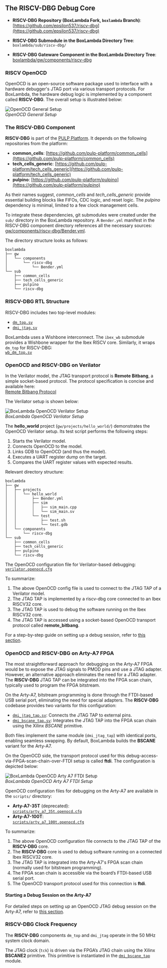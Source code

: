 ## The RISCV-DBG Debug Core

- **RISCV-DBG Repository (BoxLambda Fork, `boxlambda` Branch)**:  
  [https://github.com/epsilon537/riscv-dbg](https://github.com/epsilon537/riscv-dbg)

- **RISCV-DBG Submodule in the BoxLambda Directory Tree**:  
  `boxlambda/sub/riscv-dbg/`

- **RISCV-DBG Gateware Component in the BoxLambda Directory Tree**:  
  [boxlambda/gw/components/riscv-dbg](https://github.com/epsilon537/boxlambda/tree/master/gw/components/riscv-dbg)

### RISCV OpenOCD

OpenOCD is an open-source software package used to interface with a hardware debugger's JTAG port via various transport protocols. For BoxLambda, the hardware debug logic is implemented by a component called **RISCV-DBG**. The overall setup is illustrated below:

![OpenOCD General Setup](assets/OpenOCD_Setup_General.drawio.png)  
*OpenOCD General Setup*

### The RISCV-DBG Component

**RISCV-DBG** is part of the [PULP Platform](https://github.com/pulp-platform). It depends on the following repositories from the platform:

- **common_cells**: [https://github.com/pulp-platform/common_cells](https://github.com/pulp-platform/common_cells)  
- **tech_cells_generic**: [https://github.com/pulp-platform/tech_cells_generic](https://github.com/pulp-platform/tech_cells_generic)  
- **pulpino**: [https://github.com/pulp-platform/pulpino](https://github.com/pulp-platform/pulpino)  

As their names suggest, *common_cells* and *tech_cells_generic* provide essential building blocks like FIFOs, CDC logic, and reset logic. The *pulpino* dependency is minimal, limited to a few clock management cells.

To integrate these dependencies, git submodules were created under the `sub/` directory in the BoxLambda repository. A `Bender.yml` manifest in the RISCV-DBG component directory references all the necessary sources:  
[gw/components/riscv-dbg/Bender.yml](https://github.com/epsilon537/boxlambda/blob/master/gw/components/riscv-dbg/Bender.yml).

The directory structure looks as follows:

```plaintext
boxlambda
├── gw
│   └── components
│       └── riscv-dbg
│           └── Bender.yml
└── sub
    ├── common_cells
    ├── tech_cells_generic
    ├── pulpino
    └── riscv-dbg
```

### RISCV-DBG RTL Structure

RISCV-DBG includes two top-level modules:

- [`dm_top.sv`](https://github.com/epsilon537/riscv-dbg/blob/b241f967f0dd105f7c5e020a395bbe0ec54e40e4/src/dm_top.sv)  
- [`dmi_jtag.sv`](https://github.com/epsilon537/riscv-dbg/blob/b241f967f0dd105f7c5e020a395bbe0ec54e40e4/src/dmi_jtag.sv)  

BoxLambda uses a Wishbone interconnect. The `ibex_wb` submodule provides a Wishbone wrapper for the Ibex RISCV core. Similarly, it wraps `dm_top` for RISCV-DBG:  
[`wb_dm_top.sv`](https://github.com/epsilon537/ibex_wb/blob/87a97e38f3cf15bee80eb69bfa82166c00842b1e/rtl/wb_dm_top.sv)

### OpenOCD and RISCV-DBG on Verilator

In the Verilator model, the JTAG transport protocol is **Remote Bitbang**, a simple socket-based protocol. The protocol specification is concise and available here:  
[Remote Bitbang Protocol](https://github.com/openocd-org/openocd/blob/master/doc/manual/jtag/drivers/remote_bitbang.txt)

The Verilator setup is shown below:

![BoxLambda OpenOCD Verilator Setup](assets/OpenOCD_Setup_Verilator.drawio.png)  
*BoxLambda OpenOCD Verilator Setup*

The **hello_world** project (`gw/projects/hello_world/`) demonstrates the OpenOCD Verilator setup. Its test script performs the following steps:

1. Starts the Verilator model.
2. Connects OpenOCD to the model.
3. Links GDB to OpenOCD (and thus the model).
4. Executes a UART register dump on the target.
5. Compares the UART register values with expected results.

Relevant directory structure:

```plaintext
boxlambda
├── gw
│   ├── projects
│   │   └── hello_world
│   │       ├── Bender.yml
│   │       ├── sim
│   │       │   ├── sim_main.cpp
│   │       │   └── sim_main.sv
│   │       └── test
│   │           ├── test.sh
│   │           └── test.gdb
│   └── components
│       └── riscv-dbg
└── sub
    ├── common_cells
    ├── tech_cells_generic
    ├── pulpino
    └── riscv-dbg
```

The OpenOCD configuration file for Verilator-based debugging:  
[`verilator.openocd.cfg`](https://github.com/epsilon537/boxlambda/blob/master/scripts/verilator.openocd.cfg)

To summarize:

1. The above OpenOCD config file is used to connect to the JTAG TAP of a Verilator model.
2. The JTAG TAP is implemented by a riscv-dbg core connected to an Ibex RISCV32 core.
3. The JTAG TAP is used to debug the software running on the Ibex RISCV32 core.
4. The JTAG TAP is accessed using a socket-based OpenOCD transport protocol called **remote_bitbang**.

For a step-by-step guide on setting up a debug session, refer to [this section](test-build-hello-world.md#connecting-gdb-to-the-hello-world-build-on-verilator).

### OpenOCD and RISCV-DBG on Arty-A7 FPGA

The most straightforward approach for debugging on the Arty-A7 FPGA would be to expose the JTAG signals to PMOD pins and use a JTAG adapter. However, an alternative approach eliminates the need for a JTAG adapter. The **RISCV-DBG** JTAG TAP can be integrated into the FPGA scan chain, typically used to program the FPGA bitstream. 

On the Arty-A7, bitstream programming is done through the FTDI-based USB serial port, eliminating the need for special adapters. The **RISCV-DBG** codebase provides two variants for this configuration:

- [`dmi_jtag_tap.sv`](https://github.com/epsilon537/riscv-dbg/blob/boxlambda/src/dmi_jtag_tap.sv): Connects the JTAG TAP to external pins.
- [`dmi_bscane_tap.sv`](https://github.com/epsilon537/riscv-dbg/blob/boxlambda/src/dmi_bscane_tap.sv): Integrates the JTAG TAP into the FPGA scan chain using the Xilinx *BSCANE* primitive.

Both files implement the same module (`dmi_jtag_tap`) with identical ports, enabling seamless swapping. By default, BoxLambda builds the **BSCANE** variant for the Arty-A7.

On the OpenOCD side, the transport protocol used for this debug-access-via-FPGA-scan-chain-over-FTDI setup is called **ftdi**. The configuration is depicted below:

![BoxLambda OpenOCD Arty A7 FTDI Setup](assets/OpenOCD_Setup_Arty_A7.drawio.png)  
*BoxLambda OpenOCD Arty A7 FTDI Setup*

OpenOCD configuration files for debugging on the Arty-A7 are available in the `scripts/` directory:

- **Arty-A7-35T** (deprecated):  
  [`scripts/arty_a7_35t.openocd.cfg`](https://github.com/epsilon537/boxlambda/blob/master/scripts/arty_a7_35t.openocd.cfg)
- **Arty-A7-100T**:  
  [`scripts/arty_a7_100t.openocd.cfg`](https://github.com/epsilon537/boxlambda/blob/master/scripts/arty_a7_100t.openocd.cfg)

To summarize:

1. The above OpenOCD configuration file connects to the JTAG TAP of the **RISCV-DBG** core.
2. The **RISCV-DBG** core is used to debug software running on a connected Ibex RISCV32 core.
3. The JTAG TAP is integrated into the Arty-A7's FPGA scan chain (normally used for bitstream programming).
4. The FPGA scan chain is accessible via the board’s FTDI-based USB serial port.
5. The OpenOCD transport protocol used for this connection is **ftdi**.

#### Starting a Debug Session on the Arty-A7

For detailed steps on setting up an OpenOCD JTAG debug session on the Arty-A7, refer to [this section](test-build-hello-world.md#connecting-gdb-to-the-hello-world-build-on-arty-a7).

### RISCV-DBG Clock Frequency

The **RISCV-DBG** components `dm_top` and `dmi_jtag` operate in the 50 MHz system clock domain. 

The JTAG clock (`tck`) is driven via the FPGA’s JTAG chain using the Xilinx **BSCANE2** primitive. This primitive is instantiated in the [`dmi_bscane_tap`](https://github.com/epsilon537/riscv-dbg/blob/boxlambda/src/dmi_bscane_tap.sv) module.

